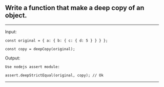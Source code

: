 ## Write a function that make a deep copy of an object.

***

Input:
```
const original = { a: { b: { c: { d: 5 } } } };

const copy = deepCopy(original);
```

Output: 
```
Use nodejs assert module:

assert.deepStrictEqual(original, copy); // Ok
```

***
